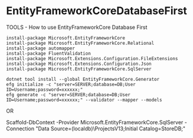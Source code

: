 # EntityFrameworkCoreDatabaseFirst
TOOLS - How to use EntityFrameworkCore Database First

```
install-package Microsoft.EntityFrameworkCore
install-package Microsoft.EntityFrameworkCore.Relational
install-package automapper
install-package FluentValidation
install-package Microsoft.Extensions.Configuration.FileExtensions
install-package Microsoft.Extensions.Configuration.Json
install-package Microsoft.EntityFrameworkCore.SqlServer
```


```
dotnet tool install --global EntityFrameworkCore.Generator
efg initialize -c "server=SERVER;database=DB;User ID=Username;password=xxxxxx;"
efg generate -c "server=SERVER;database=DB;User ID=Username;password=xxxxxx;" --validator --mapper --models
```


OR


Scaffold-DbContext -Provider Microsoft.EntityFrameworkCore.SqlServer -Connection "Data Source=(localdb)\ProjectsV13;Initial Catalog=StoreDB;"
